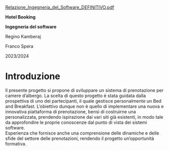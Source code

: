 [Relazione_Ingegneria_del_Software_DEFINITIVO.pdf](https://github.com/SperaFranco/HotelBooking_v2/files/13968949/Relazione_Ingegneria_del_Software_DEFINITIVO.pdf)

**Hotel Booking**

**Ingegneria del software**

Regino Kamberaj

Franco Spera

2023/2024

# Introduzione

Il presente progetto si propone di sviluppare un sistema di prenotazione
per camere d’albergo. La scelta di questo progetto è stata guidata dalla
prospettiva di uno dei partecipanti, il quale gestisce personalmente un
Bed and Breakfast. L’obiettivo dunque non è quello di implementare una
nuova e innovativa piattaforma di prenotazione, bensì di costruirne una
personalizzata, prendendo ispirazione dai vari siti già esistenti, in
modo tale da approfondire le proprie conoscenze dal punto di vista dei
sistemi software.  
Esperienza che fornisce anche una comprensione delle dinamiche e delle
sfide del settore delle prenotazioni, rendendo il progetto
un’opportunità formativa.

